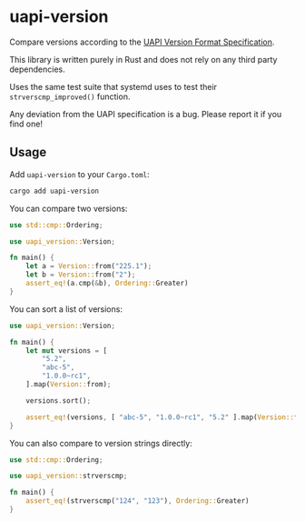 # uapi-version

Compare versions according to the [UAPI Version Format
Specification](https://uapi-group.org/specifications/specs/version_format_specification/).

This library is written purely in Rust and does not rely on any third party
dependencies.

Uses the same test suite that systemd uses to test their
`strverscmp_improved()` function.

Any deviation from the UAPI specification is a bug. Please report it if you
find one!

## Usage

Add `uapi-version` to your `Cargo.toml`:

```sh
cargo add uapi-version
```

You can compare two versions:

```rust
use std::cmp::Ordering;

use uapi_version::Version;

fn main() {
    let a = Version::from("225.1");
    let b = Version::from("2");
    assert_eq!(a.cmp(&b), Ordering::Greater)
}
```

You can sort a list of versions:

```rust
use uapi_version::Version;

fn main() {
    let mut versions = [
        "5.2",
        "abc-5",
        "1.0.0~rc1",
    ].map(Version::from);

    versions.sort();

    assert_eq!(versions, [ "abc-5", "1.0.0~rc1", "5.2" ].map(Version::from))
}

```

You can also compare to version strings directly:

```rust
use std::cmp::Ordering;

use uapi_version::strverscmp;

fn main() {
    assert_eq!(strverscmp("124", "123"), Ordering::Greater)
}
```
